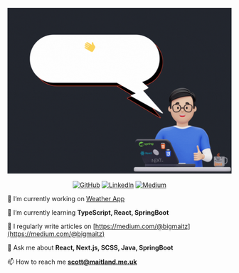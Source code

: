 ![background](header.gif)

<p align="center">
    <a href="https://github.com/s-maitland" target="_blank"><img alt="GitHub" src="https://img.shields.io/badge/GitHub-100000?style=plastic&logo=github&logoColor=white"></a>
    <a href="https://www.linkedin.com/in/s-maitland" target="_blank"><img alt="LinkedIn" src="https://img.shields.io/badge/LinkedIn-0077B5?style=plastic&logo=linkedin&logoColor=white"></a>
    <a href="https://medium.com/@bigmaitz" target="_blank"><img alt="Medium" src="https://img.shields.io/badge/Medium-12100E?style=plastic&logo=medium&logoColor=white"></a>
</p>

🔭 I’m currently working on [Weather App](https://github.com/S-Maitland/weather-app)

🌱 I’m currently learning **TypeScript, React, SpringBoot**

📝 I regularly write articles on [https://medium.com/@bigmaitz](https://medium.com/@bigmaitz)

💬 Ask me about **React, Next.js, SCSS, Java, SpringBoot**

📫 How to reach me **scott@maitland.me.uk**
